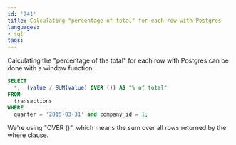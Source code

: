 ```yaml
---
id: '741'
title: Calculating "percentage of total" for each row with Postgres
languages:
- sql
tags:
---
```

Calculating the "percentage of the total" for each row with Postgres can be done with a window function:


```sql
SELECT
  *,  (value / SUM(value) OVER ()) AS "% of total"
FROM
  transactions
WHERE
  quarter = '2015-03-31' and company_id = 1;
```
    
We're using "OVER ()", which means the sum over all rows returned by the where clause.


